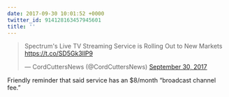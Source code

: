 ```yaml
---
date: 2017-09-30 10:01:52 +0000
twitter_id: 914128163457945601
title: ''
---
```


<blockquote class="twitter-tweet"><p lang="en" dir="ltr">Spectrum&#39;s Live TV Streaming Service is Rolling Out to New Markets <a href="https://t.co/SD5Gk3llP9">https://t.co/SD5Gk3llP9</a></p>&mdash; CordCuttersNews (@CordCuttersNews) <a href="https://twitter.com/CordCuttersNews/status/914118681021616129?ref_src=twsrc%5Etfw">September 30, 2017</a></blockquote>
<script async src="https://platform.twitter.com/widgets.js" charset="utf-8"></script>

Friendly reminder that said service has an $8/month “broadcast channel fee.”
